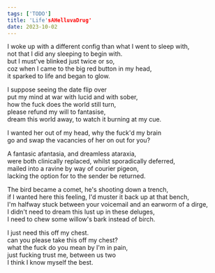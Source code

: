 ```yaml
---
tags: ['TODO']
title: 'Life'sAHelluvaDrug'
date: 2023-10-02
---
```


I woke up with a different config than what I went to sleep with,  
not that I did any sleeping to begin with.  
but I must've blinked just twice or so,  
coz when I came to the big red button in my head,  
it sparked to life and began to glow.

I suppose seeing the date flip over  
put my mind at war with lucid and with sober,  
how the fuck does the world still turn,  
please refund my will to fantasise,  
dream this world away, to watch it burning at my cue.

I wanted her out of my head, why the fuck'd my brain  
go and swap the vacancies of her on out for you?

A fantasic afantasia, and dreamless ataraxia,  
were both clinically replaced, whilst sporadically deferred,  
mailed into a ravine by way of courier pigeon,  
lacking the option for to the sender be returned.

The bird became a comet, he's shooting down a trench,  
if I wanted here this feeling, I'd muster it back up at that bench,  
I'm halfway stuck between your voicemail and an earworm of a dirge,  
I didn't need to dream this lust up in these deluges,  
I need to chew some willow's bark instead of birch.

I just need this off my chest.  
can you please take this off my chest?  
what the fuck do you mean by I'm in pain,  
just fucking trust me, between us two  
I think I know myself the best.
